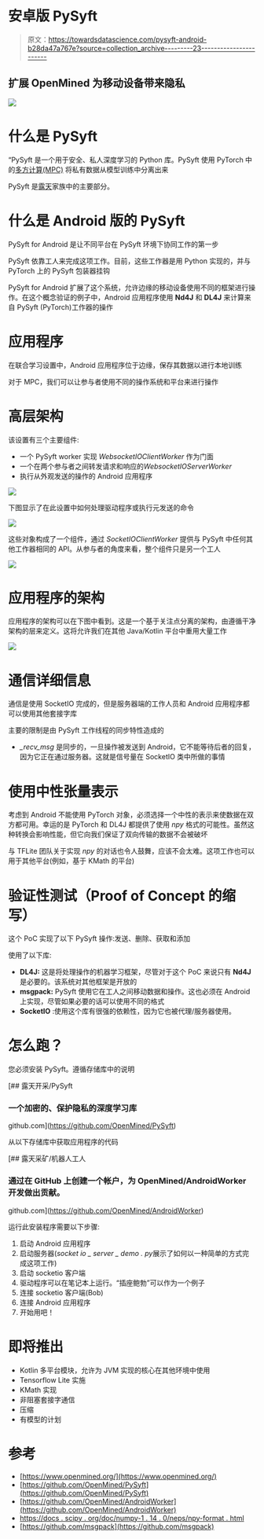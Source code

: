 # 安卓版 PySyft

> 原文：<https://towardsdatascience.com/pysyft-android-b28da47a767e?source=collection_archive---------23----------------------->

## 扩展 OpenMined 为移动设备带来隐私

![](img/be6970e013bbf440bfdc0217d252fcac.png)

# 什么是 PySyft

“PySyft 是一个用于安全、私人深度学习的 Python 库。PySyft 使用 PyTorch 中的[多方计算(MPC)](https://en.wikipedia.org/wiki/Secure_multi-party_computation) 将私有数据从模型训练中分离出来

PySyft 是[露天](http://www.openmined.org)家族中的主要部分。

# 什么是 Android 版的 PySyft

PySyft for Android 是让不同平台在 PySyft 环境下协同工作的第一步

PySyft 依靠工人来完成这项工作。目前，这些工作器是用 Python 实现的，并与 PyTorch 上的 PySyft 包装器挂钩

PySyft for Android 扩展了这个系统，允许边缘的移动设备使用不同的框架进行操作。在这个概念验证的例子中，Android 应用程序使用 **Nd4J** 和 **DL4J** 来计算来自 PySyft (PyTorch)工作器的操作

# 应用程序

在联合学习设置中，Android 应用程序位于边缘，保存其数据以进行本地训练

对于 MPC，我们可以让参与者使用不同的操作系统和平台来进行操作

# 高层架构

该设置有三个主要组件:

*   一个 PySyft worker 实现 *WebsocketIOClientWorker* 作为门面
*   一个在两个参与者之间转发请求和响应的*WebsocketIOServerWorker*
*   执行从外观发送的操作的 Android 应用程序

![](img/d91afc99b7a9f05eaed30eb5e5692ba6.png)

下图显示了在此设置中如何处理驱动程序或执行元发送的命令

![](img/3896342cf7f4fb72e2935f19205c5a70.png)

这些对象构成了一个组件，通过 *SocketIOClientWorker* 提供与 PySyft 中任何其他工作器相同的 API。从参与者的角度来看，整个组件只是另一个工人

![](img/8586caa3ab67a7bdff3b14e3e3e892a5.png)

# 应用程序的架构

应用程序的架构可以在下图中看到。这是一个基于关注点分离的架构，由遵循干净架构的层来定义。这将允许我们在其他 Java/Kotlin 平台中重用大量工作

![](img/a4df16b96b2ce02dcc0b296103f66c16.png)

# 通信详细信息

通信是使用 SocketIO 完成的，但是服务器端的工作人员和 Android 应用程序都可以使用其他套接字库

主要的限制是由 PySyft 工作线程的同步特性造成的

*   *_recv_msg* 是同步的，一旦操作被发送到 Android，它不能等待后者的回复，因为它正在通过服务器。这就是信号量在 SocketIO 类中所做的事情

# 使用中性张量表示

考虑到 Android 不能使用 PyTorch 对象，必须选择一个中性的表示来使数据在双方都可用。幸运的是 PyTorch 和 DL4J 都提供了使用 *npy* 格式的可能性。虽然这种转换会影响性能，但它向我们保证了双向传输的数据不会被破坏

与 TFLite 团队关于实现 *npy* 的对话也令人鼓舞，应该不会太难。这项工作也可以用于其他平台(例如，基于 KMath 的平台)

# 验证性测试（Proof of Concept 的缩写）

这个 PoC 实现了以下 PySyft 操作:发送、删除、获取和添加

使用了以下库:

*   **DL4J:** 这是将处理操作的机器学习框架，尽管对于这个 PoC 来说只有 **Nd4J** 是必要的。该系统对其他框架是开放的
*   **msgpack:** PySyft 使用它在工人之间移动数据和操作。这也必须在 Android 上实现，尽管如果必要的话可以使用不同的格式
*   **SocketIO** :使用这个库有很强的依赖性，因为它也被代理/服务器使用。

# 怎么跑？

您必须安装 PySyft。遵循存储库中的说明

[](https://github.com/OpenMined/PySyft) [## 露天开采/PySyft

### 一个加密的、保护隐私的深度学习库

github.com](https://github.com/OpenMined/PySyft) 

从以下存储库中获取应用程序的代码

[](https://github.com/OpenMined/AndroidWorker) [## 露天采矿/机器人工人

### 通过在 GitHub 上创建一个帐户，为 OpenMined/AndroidWorker 开发做出贡献。

github.com](https://github.com/OpenMined/AndroidWorker) 

运行此安装程序需要以下步骤:

1.  启动 Android 应用程序
2.  启动服务器(*socket io _ server _ demo . py*展示了如何以一种简单的方式完成这项工作)
3.  启动 socketio 客户端
4.  驱动程序可以在笔记本上运行。“插座鲍勃”可以作为一个例子
5.  连接 socketio 客户端(Bob)
6.  连接 Android 应用程序
7.  开始用吧！

# 即将推出

*   Kotlin 多平台模块，允许为 JVM 实现的核心在其他环境中使用
*   Tensorflow Lite 实施
*   KMath 实现
*   非阻塞套接字通信
*   压缩
*   有模型的计划

# 参考

*   [https://www.openmined.org/](https://www.openmined.org/)
*   [https://github.com/OpenMined/PySyft](https://github.com/OpenMined/PySyft)
*   [https://github.com/OpenMined/AndroidWorker](https://github.com/OpenMined/AndroidWorker)
*   [https://docs . scipy . org/doc/numpy-1 . 14 . 0/neps/npy-format . html](https://docs.scipy.org/doc/numpy-1.14.0/neps/npy-format.html)
*   [https://github.com/msgpack](https://github.com/msgpack)